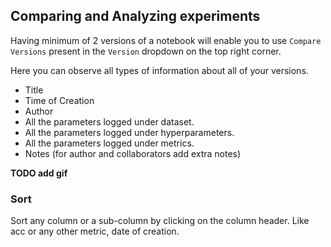 ## Comparing and Analyzing experiments

Having minimum of 2 versions of a notebook will enable you to use `Compare Versions` present in the `Version` dropdown on the top right corner.

Here you can observe all types of information about all of your versions.

- Title
- Time of Creation
- Author
- All the parameters logged under dataset.
- All the parameters logged under hyperparameters.
- All the parameters logged under metrics.
- Notes (for author and collaborators add extra notes)

**TODO add gif**

### Sort

Sort any column or a sub-column by clicking on the column header. Like acc or any other metric, date of creation.

###
